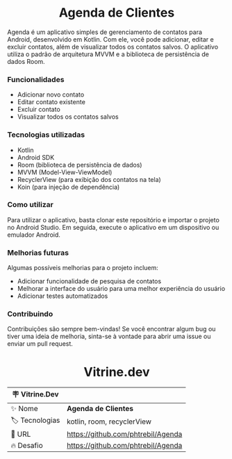 <h1 align="center"> Agenda de Clientes </h1>

Agenda é um aplicativo simples de gerenciamento de contatos para Android, desenvolvido em Kotlin. Com ele, você pode adicionar, editar e excluir contatos, além de visualizar todos os contatos salvos. O aplicativo utiliza o padrão de arquitetura MVVM e a biblioteca de persistência de dados Room.
<h3>
Funcionalidades
</h3>

- Adicionar novo contato
- Editar contato existente
- Excluir contato
- Visualizar todos os contatos salvos

<h3>Tecnologias utilizadas</h3>

- Kotlin
- Android SDK
- Room (biblioteca de persistência de dados)
- MVVM (Model-View-ViewModel)
- RecyclerView (para exibição dos contatos na tela)
- Koin (para injeção de dependência)

<h3>Como utilizar</h3>

Para utilizar o aplicativo, basta clonar este repositório e importar o projeto no Android Studio. Em seguida, execute o aplicativo em um dispositivo ou emulador Android.

<h3>Melhorias futuras</h3>

Algumas possíveis melhorias para o projeto incluem:

- Adicionar funcionalidade de pesquisa de contatos
- Melhorar a interface do usuário para uma melhor experiência do usuário
- Adicionar testes automatizados

<h3>Contribuindo</h3>

Contribuições são sempre bem-vindas! Se você encontrar algum bug ou tiver uma ideia de melhoria, sinta-se à vontade para abrir uma issue ou enviar um pull request.


<h1 align="center"> Vitrine.dev </h1>

| :placard: Vitrine.Dev |     |
| -------------  | --- |
| :sparkles: Nome        | **Agenda de Clientes**
| :label: Tecnologias | kotlin, room, recyclerView
| :rocket: URL         | https://github.com/phtrebil/Agenda
| :fire: Desafio     | https://github.com/phtrebil/Agenda

